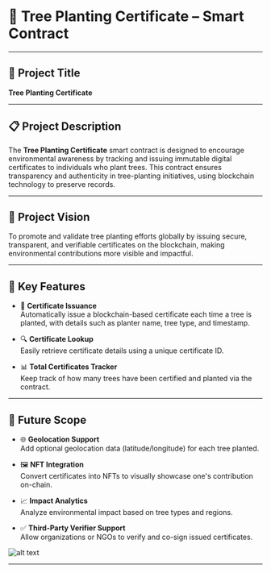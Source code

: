 # 🌳 Tree Planting Certificate – Smart Contract

---

## 📌 Project Title

**Tree Planting Certificate**

---

## 📋 Project Description

The **Tree Planting Certificate** smart contract is designed to encourage environmental awareness by tracking and issuing immutable digital certificates to individuals who plant trees. This contract ensures transparency and authenticity in tree-planting initiatives, using blockchain technology to preserve records.

---

## 🌟 Project Vision

To promote and validate tree planting efforts globally by issuing secure, transparent, and verifiable certificates on the blockchain, making environmental contributions more visible and impactful.

---

## 🔑 Key Features

- 📄 **Certificate Issuance**  
  Automatically issue a blockchain-based certificate each time a tree is planted, with details such as planter name, tree type, and timestamp.

- 🔍 **Certificate Lookup**  
  Easily retrieve certificate details using a unique certificate ID.

- 📊 **Total Certificates Tracker**  
  Keep track of how many trees have been certified and planted via the contract.

---

## 🔮 Future Scope

- 🌐 **Geolocation Support**  
  Add optional geolocation data (latitude/longitude) for each tree planted.

- 🖼️ **NFT Integration**  
  Convert certificates into NFTs to visually showcase one's contribution on-chain.

- 📈 **Impact Analytics**  
  Analyze environmental impact based on tree types and regions.

- ✅ **Third-Party Verifier Support**  
  Allow organizations or NGOs to verify and co-sign issued certificates.

![alt text](<Screenshot 2025-04-25 124039-1.png>)

---

